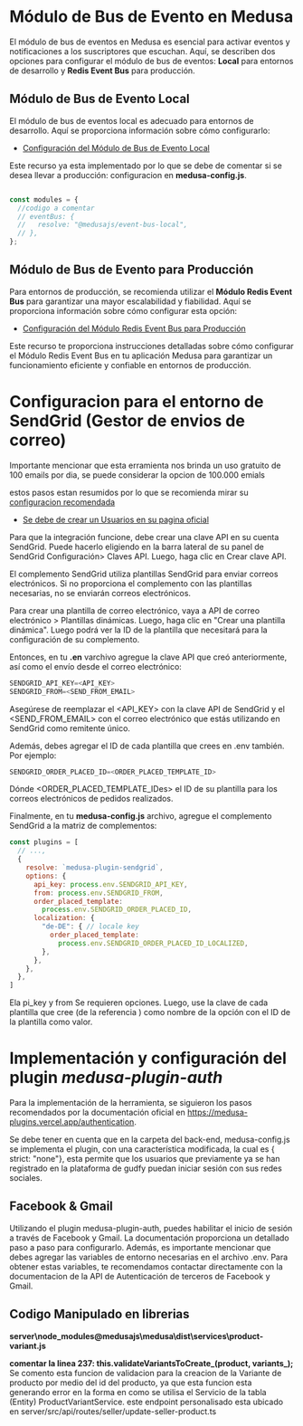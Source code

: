 # Módulo de Bus de Evento en Medusa

El módulo de bus de eventos en Medusa es esencial para activar eventos y notificaciones a los suscriptores que escuchan. Aquí, se describen dos opciones para configurar el módulo de bus de eventos: **Local** para entornos de desarrollo y **Redis Event Bus** para producción.

## Módulo de Bus de Evento Local

El módulo de bus de eventos local es adecuado para entornos de desarrollo. Aquí se proporciona información sobre cómo configurarlo:

- [Configuración del Módulo de Bus de Evento Local](https://docs.medusajs.com/modules/customers/backend/send-confirmation)

Este recurso ya esta implementado por lo que se debe de comentar si se desea llevar a producción: configuracion en **medusa-config.js**.

```javascript

const modules = {
  //codigo a comentar 
  // eventBus: {
  //   resolve: "@medusajs/event-bus-local",
  // },
};
```

## Módulo de Bus de Evento para Producción

Para entornos de producción, se recomienda utilizar el **Módulo Redis Event Bus** para garantizar una mayor escalabilidad y fiabilidad. Aquí se proporciona información sobre cómo configurar esta opción:

- [Configuración del Módulo Redis Event Bus para Producción](https://docs.medusajs.com/development/events/modules/redis)

Este recurso te proporciona instrucciones detalladas sobre cómo configurar el Módulo Redis Event Bus en tu aplicación Medusa para garantizar un funcionamiento eficiente y confiable en entornos de producción.


# Configuracion para el entorno de SendGrid (Gestor de envios de correo)

Importante mencionar que esta erramienta nos brinda un uso gratuito de 100 emails por dia, se puede considerar la opcion de 100.000 emials 

estos pasos estan resumidos por lo que se recomienda mirar su [configuracion recomendada](https://docs.medusajs.com/plugins/notifications/sendgrid#install-the-sendgrid-plugin) 

- [Se debe de crear un Usuarios en su pagina oficial](https://signup.sendgrid.com/) 

Para que la integración funcione, debe crear una clave API en su cuenta SendGrid.
Puede hacerlo eligiendo en la barra lateral de su panel de SendGrid Configuración> Claves API. Luego, haga clic en Crear clave API.

El complemento SendGrid utiliza plantillas SendGrid para enviar correos electrónicos. Si no proporciona el complemento con las plantillas necesarias, no se enviarán correos electrónicos.

Para crear una plantilla de correo electrónico, vaya a API de correo electrónico > Plantillas dinámicas. Luego, haga clic en "Crear una plantilla dinámica". Luego podrá ver la ID de la plantilla que necesitará para la configuración de su complemento.

Entonces, en tu **.en** varchivo agregue la clave API que creó anteriormente, así como el envío desde el correo electrónico:

```javascript
SENDGRID_API_KEY=<API_KEY>
SENDGRID_FROM=<SEND_FROM_EMAIL>
```

Asegúrese de reemplazar el <API_KEY> con la clave API de SendGrid y el <SEND_FROM_EMAIL> con el correo electrónico que estás utilizando en SendGrid como remitente único.

Además, debes agregar el ID de cada plantilla que crees en .env también. Por ejemplo:
```javascript
SENDGRID_ORDER_PLACED_ID=<ORDER_PLACED_TEMPLATE_ID>
```
Dónde <ORDER_PLACED_TEMPLATE_IDes> el ID de su plantilla para los correos electrónicos de pedidos realizados.

Finalmente, en tu **medusa-config.js** archivo, agregue el complemento SendGrid a la matriz de complementos:

```javascript
const plugins = [
  // ...,
  {
    resolve: `medusa-plugin-sendgrid`,
    options: {
      api_key: process.env.SENDGRID_API_KEY,
      from: process.env.SENDGRID_FROM,
      order_placed_template: 
        process.env.SENDGRID_ORDER_PLACED_ID,
      localization: {
        "de-DE": { // locale key
          order_placed_template:
            process.env.SENDGRID_ORDER_PLACED_ID_LOCALIZED,
        },
      },
    },
  },
]
```
Ela pi_key y from Se requieren opciones. Luego, use la clave de cada plantilla que cree (de la referencia ) como nombre de la opción con el ID de la plantilla como valor.

# Implementación y configuración del plugin *medusa-plugin-auth*

Para la implementación de la herramienta, se siguieron los pasos recomendados por la documentación oficial en https://medusa-plugins.vercel.app/authentication.

Se debe tener en cuenta que en la carpeta del back-end, medusa-config.js se implementa el plugin, con una característica modificada, la cual es { strict: "none"}, esta permite que los usuarios que previamente ya se han registrado en la plataforma de gudfy puedan iniciar sesión con sus redes sociales.

## Facebook & Gmail ## 
Utilizando el plugin medusa-plugin-auth, puedes habilitar el inicio de sesión a través de Facebook y Gmail. La documentación proporciona un detallado paso a paso para configurarlo. Además, es importante mencionar que debes agregar las variables de entorno necesarias en el archivo .env. Para obtener estas variables, te recomendamos contactar directamente con la documentacion de la API de Autenticación de terceros de Facebook y Gmail.


## Codigo Manipulado en librerias ## 

**server\node_modules\@medusajs\medusa\dist\services\product-variant.js**

**comentar la linea 237:  this.validateVariantsToCreate_(product, variants_);**
Se comento esta funcion de validacion para la creacion de la Variante de producto  por medio del id del producto, ya que esta funcion esta generando error en la forma en como se utilisa el Servicio de la tabla (Entity) ProductVariantService. este endpoint personalisado esta ubicado en server/src/api/routes/seller/update-seller-product.ts

